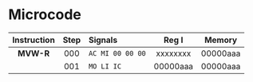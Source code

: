 # Microcode

| Instruction | Step | Signals | Reg I | Memory |
| :---------: | :--: | :------ | :---: | :----: |
| **MVW-R** | 000 | `AC MI 00 00 00` | xxxxxxxx | 00000aaa |
|           | 001 | `MO LI IC`       | 00000aaa | 00000aaa |
